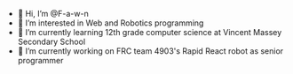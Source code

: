 - 👋 Hi, I’m @F-a-w-n
- 👀 I’m interested in Web and Robotics programming
- 🌱 I’m currently learning 12th grade computer science at Vincent Massey Secondary School
- 💞️ I’m currently working on FRC team 4903's Rapid React robot as senior programmer

<!---
F-a-w-n/F-a-w-n is a ✨ special ✨ repository because its `README.md` (this file) appears on your GitHub profile.
You can click the Preview link to take a look at your changes.
--->
